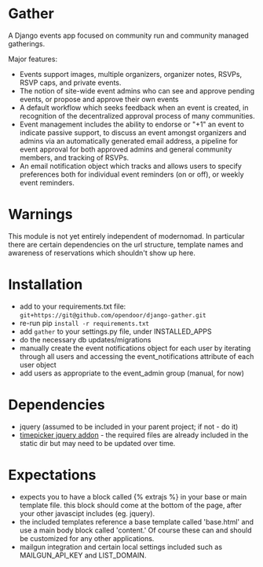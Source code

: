 Gather
=======

A Django events app focused on community run and community managed gatherings. 

Major features:
* Events support images, multiple organizers, organizer notes, RSVPs, RSVP
  caps, and private events. 
* The notion of site-wide event admins who can see and approve pending events,
  or propose and approve their own events
* A default workflow which seeks feedback when an event is created, in
  recognition of the decentralized approval process of many communities. 
* Event management includes the ability to endorse or "+1" an event to indicate
  passive support, to discuss an event amongst organizers and admins via an
  automatically generated email address, a pipeline for event approval for both
  approved admins and general community members, and tracking of RSVPs. 
* An email notification object which tracks and allows users to specify
  preferences both for individual event reminders (on or off), or weekly event
  reminders. 

Warnings
===
This module is not yet entirely independent of modernomad. In particular there
are certain dependencies on the url structure, template names and awareness of
reservations which shouldn't show up here. 


Installation
===

* add to your requirements.txt file: `git+https://git@github.com/opendoor/django-gather.git`
* re-run pip `install -r requirements.txt`
* add `gather` to your settings.py file, under INSTALLED_APPS
* do the necessary db updates/migrations
* manually create the event notifications object for each user by iterating through all users and accessing the event_notifications attribute of each user object
* add users as appropriate to the event_admin group (manual, for now)

Dependencies
===== 

* jquery (assumed to be included in your parent project; if not - do it)
* [timepicker jquery addon](http://trentrichardson.com/examples/timepicker/) - the required files are already included in the static dir but may need to be updated over time. 

Expectations
====== 

* expects you to have a block called {% extrajs %} in your base or main
  template file. this block should come at the bottom of the page, after your
  other javascipt includes (eg. jquery). 
* the included templates reference a base template called 'base.html' and use a
  main body block called 'content.' Of course these can and should be
  customized for any other applications. 
* mailgun integration and certain local settings included such as MAILGUN_API_KEY and LIST_DOMAIN. 
